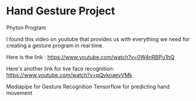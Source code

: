 # Hand Gesture Project
Phyton Program

I found this video on youtube that provides us with everything we need for creating a gesture program in real time.
 
Here is the link : https://www.youtube.com/watch?v=0W4nRBPu1hQ

Here's another link for live face recognition: https://www.youtube.com/watch?v=pQvkoaevVMk

Mediapipe for Gesture Recognition
Tensorflow for predicting hand movement

